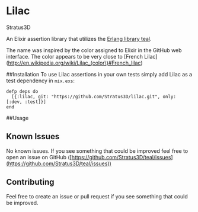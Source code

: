 Lilac
=====

Stratus3D

An Elixir assertion library that utilizes the [Erlang library teal](https://github.com/Stratus3D/teal).

The name was inspired by the color assigned to Elixir in the GitHub web interface. The color appears to be very close to [French Lilac](http://en.wikipedia.org/wiki/Lilac_(color\)#French_lilac)

##Installation
To use Lilac assertions in your own tests simply add Lilac as a test dependency in `mix.exs`:

    defp deps do
      [{:lilac, git: "https://github.com/Stratus3D/lilac.git", only: [:dev, :test]}]
    end

##Usage

## Known Issues
No known issues. If you see something that could be improved feel free to open an issue on GitHub ([https://github.com/Stratus3D/teal/issues](https://github.com/Stratus3D/teal/issues))

## Contributing
Feel free to create an issue or pull request if you see something that could be improved.
